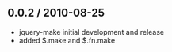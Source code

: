 
0.0.2 / 2010-08-25
------------------

* jquery-make initial development and release
* added $.make and $.fn.make 
